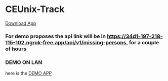 ﻿# CEUnix-Track
 
 [Download App](https://github.com/vybraan/CEUnix-Track/releases/download/v1.0.0/UCETrack-v1.0.0.apk)
 
 ### For demo proposes the api link will be in https://34d1-197-218-115-102.ngrok-free.app/api/v1/missing-persons, for a couple of hours

### DEMO ON LAN
here is the [DEMO APP](https://github.com/vybraan/CEUnix-Track/releases/download/v1.0.0-demo-lan/CEUnix-demo-v1.0.0-LAN.apk)

